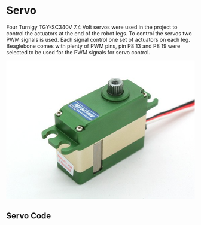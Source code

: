 
# Servo

Four Turnigy TGY-SC340V 7.4 Volt servos were used in the project to control the actuators at the end of the robot legs. To control the servos two PWM signals is used. Each signal control one set of actuators on each leg. Beaglebone comes with plenty of PWM pins, pin P8 13 and P8 19 were selected to be used for the PWM signals for servo control.

![Turnigy](assets_servo/51627.jpg)

## Servo Code
